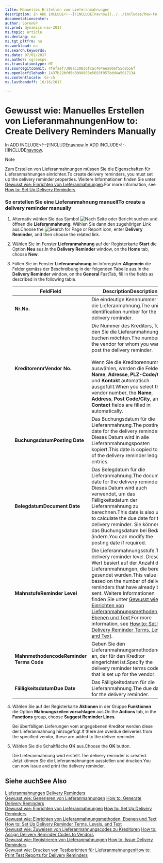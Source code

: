 ```yaml
---
title: Manuelles Erstellen von Lieferanmahnungen
description: In ADD INCLUDE<!--[!INCLUDE[navnow](../../includes/how-to-generate-delivery-reminders.md).
documentationcenter: 
author: SorenGP
ms.prod: dynamics-nav-2017
ms.topic: article
ms.devlang: na
ms.tgt_pltfrm: na
ms.workload: na
ms.search.keywords: 
ms.date: 07/01/2017
ms.author: sgroespe
ms.translationtype: HT
ms.sourcegitcommit: 4fefaef7380ac10836fcac404eea006f55d8556f
ms.openlocfilehash: 1437b22bfd5d8998953e5683f057bdd4a5017134
ms.contentlocale: de-ch
ms.lasthandoff: 10/16/2017

---
```

# <a name="how-to-create-delivery-reminders-manually"></a><span data-ttu-id="1aeb4-103">Gewusst wie: Manuelles Erstellen von Lieferanmahnungen</span><span class="sxs-lookup"><span data-stu-id="1aeb4-103">How to: Create Delivery Reminders Manually</span></span>
<span data-ttu-id="1aeb4-104">In ADD INCLUDE<!--[!INCLUDE[navnow](../../includes/how-to-generate-delivery-reminders.md).</span><span class="sxs-lookup"><span data-stu-id="1aeb4-104">In ADD INCLUDE<!--[!INCLUDE[navnow](../../includes/how-to-generate-delivery-reminders.md).</span></span>  
  
> [!NOTE]  
>  <span data-ttu-id="1aeb4-105">Zum Erstellen von Lieferanmahnungen müssen Sie die Eigenschaften für Lieferanmahnungen einrichten.</span><span class="sxs-lookup"><span data-stu-id="1aeb4-105">To create delivery reminders, you must set up the delivery reminder properties.</span></span> <span data-ttu-id="1aeb4-106">Weitere Informationen finden Sie unter [Gewusst wie: Einrichten von Lieferanmahnungen](how-to-set-up-delivery-reminders.md).</span><span class="sxs-lookup"><span data-stu-id="1aeb4-106">For more information, see [How to: Set Up Delivery Reminders](how-to-set-up-delivery-reminders.md).</span></span>  
  
### <a name="to-create-a-delivery-reminder-manually"></a><span data-ttu-id="1aeb4-107">So erstellen Sie eine Lieferanmahnung manuell</span><span class="sxs-lookup"><span data-stu-id="1aeb4-107">To create a delivery reminder manually</span></span>  
  
1.  <span data-ttu-id="1aeb4-108">Alternativ wählen Sie das Symbol ![Nach Seite oder Bericht suchen](media/ui-search/search_small.png "Nach Seite oder Bericht suchen") und öffnen die **Lieferanmahnung**. Wählen Sie dann den zugehörigen Link aus.</span><span class="sxs-lookup"><span data-stu-id="1aeb4-108">Choose the ![Search for Page or Report](media/ui-search/search_small.png "Search for Page or Report icon") icon, enter **Delivery Reminder**, and then choose the related link.</span></span>  
  
2.  <span data-ttu-id="1aeb4-109">Wählen Sie im Fenster **Lieferanmahnung** auf der Registerkarte **Start** die Option **Neu** aus.</span><span class="sxs-lookup"><span data-stu-id="1aeb4-109">In the **Delivery Reminder** window, on the **Home** tab, choose **New**.</span></span>  
  
3.  <span data-ttu-id="1aeb4-110">Füllen Sie im Fenster **Lieferanmahnung** im Inforegister **Allgemein** die Felder gemäss der Beschreibung in der folgenden Tabelle aus.</span><span class="sxs-lookup"><span data-stu-id="1aeb4-110">In the **Delivery Reminder** window, on the **General** FastTab, fill in the fields as described in the following table.</span></span>  
  
    |<span data-ttu-id="1aeb4-111">Feld</span><span class="sxs-lookup"><span data-stu-id="1aeb4-111">Field</span></span>|<span data-ttu-id="1aeb4-112">Description</span><span class="sxs-lookup"><span data-stu-id="1aeb4-112">Description</span></span>|  
    |---------------------------------|---------------------------------------|  
    |<span data-ttu-id="1aeb4-113">**Nr.**</span><span class="sxs-lookup"><span data-stu-id="1aeb4-113">**No.**</span></span>|<span data-ttu-id="1aeb4-114">Die eindeutige Kennnummer für die Lieferanmahnung.</span><span class="sxs-lookup"><span data-stu-id="1aeb4-114">The unique identification number for the delivery reminder.</span></span>|  
    |<span data-ttu-id="1aeb4-115">**Kreditorennr**</span><span class="sxs-lookup"><span data-stu-id="1aeb4-115">**Vendor No.**</span></span>|<span data-ttu-id="1aeb4-116">Die Nummer des Kreditors, für den Sie die Lieferanmahnung buchen möchten.</span><span class="sxs-lookup"><span data-stu-id="1aeb4-116">The number of the vendor for whom you want to post the delivery reminder.</span></span><br /><br /> <span data-ttu-id="1aeb4-117">Wenn Sie die Kreditorennummer auswählen, werden die Felder **Name**, **Adresse**, **PLZ-Code/Ort** und **Kontakt** automatisch ausgefüllt.</span><span class="sxs-lookup"><span data-stu-id="1aeb4-117">When you select the vendor number, the **Name**, **Address**, **Post Code/City**, and **Contact** fields are filled in automatically.</span></span>|  
    |<span data-ttu-id="1aeb4-118">**Buchungsdatum**</span><span class="sxs-lookup"><span data-stu-id="1aeb4-118">**Posting Date**</span></span>|<span data-ttu-id="1aeb4-119">Das Buchungsdatum für die Lieferanmahnung.</span><span class="sxs-lookup"><span data-stu-id="1aeb4-119">The posting date for the delivery reminder.</span></span> <span data-ttu-id="1aeb4-120">Dieses Datum wird in alle Lieferanmahnungsposten kopiert.</span><span class="sxs-lookup"><span data-stu-id="1aeb4-120">This date is copied to all of the delivery reminder ledger entries.</span></span>|  
    |<span data-ttu-id="1aeb4-121">**Belegdatum**</span><span class="sxs-lookup"><span data-stu-id="1aeb4-121">**Document Date**</span></span>|<span data-ttu-id="1aeb4-122">Das Belegdatum für die Lieferanmahnung.</span><span class="sxs-lookup"><span data-stu-id="1aeb4-122">The document date for the delivery reminder.</span></span> <span data-ttu-id="1aeb4-123">Dieses Datum wird auch verwendet, um das Fälligkeitsdatum der Lieferanmahnung zu berechnen.</span><span class="sxs-lookup"><span data-stu-id="1aeb4-123">This date is also used to calculate the due date for the delivery reminder.</span></span> <span data-ttu-id="1aeb4-124">Sie können das Buchungsdatum bei Bedarf ändern.</span><span class="sxs-lookup"><span data-stu-id="1aeb4-124">You can modify the posting date if required.</span></span>|  
    |<span data-ttu-id="1aeb4-125">**Mahnstufe**</span><span class="sxs-lookup"><span data-stu-id="1aeb4-125">**Reminder Level**</span></span>|<span data-ttu-id="1aeb4-126">Die Lieferanmahnungsstufe.</span><span class="sxs-lookup"><span data-stu-id="1aeb4-126">The delivery reminder level.</span></span> <span data-ttu-id="1aeb4-127">Dieser Wert basiert auf der Anzahl der Lieferanmahnungen, die bereits gesendet wurden.</span><span class="sxs-lookup"><span data-stu-id="1aeb4-127">This value is based on the number of delivery reminders that have already been sent.</span></span> <span data-ttu-id="1aeb4-128">Weitere Informationen finden Sie unter [Gewusst wie: Einrichten von Lieferanmahnungsmethoden, Ebenen und Text](how-to-set-up-delivery-reminder-terms-levels-and-text.md).</span><span class="sxs-lookup"><span data-stu-id="1aeb4-128">For more information, see [How to: Set Up Delivery Reminder Terms, Levels, and Text](how-to-set-up-delivery-reminder-terms-levels-and-text.md).</span></span>|  
    |<span data-ttu-id="1aeb4-129">**Mahnmethodencode**</span><span class="sxs-lookup"><span data-stu-id="1aeb4-129">**Reminder Terms Code**</span></span>|<span data-ttu-id="1aeb4-130">Geben Sie den Lieferanmahnungsmethodencode an, der für den Kreditor eingerichtet ist.</span><span class="sxs-lookup"><span data-stu-id="1aeb4-130">Specify the delivery reminder terms code that is set up for the vendor.</span></span>|  
    |<span data-ttu-id="1aeb4-131">**Fälligkeitsdatum**</span><span class="sxs-lookup"><span data-stu-id="1aeb4-131">**Due Date**</span></span>|<span data-ttu-id="1aeb4-132">Das Fälligkeitsdatum für die Lieferanmahnung.</span><span class="sxs-lookup"><span data-stu-id="1aeb4-132">The due date for the delivery reminder.</span></span>|  
  
4.  <span data-ttu-id="1aeb4-133">Wählen Sie auf der Registerkarte **Aktionen** in der Gruppe **Funktionen** die Option **Mahnungszeilen vorschlagen** aus.</span><span class="sxs-lookup"><span data-stu-id="1aeb4-133">On the **Actions** tab, in the **Functions** group, choose **Suggest Reminder Lines**.</span></span>  
  
     <span data-ttu-id="1aeb4-134">Bei überfälligen Lieferungen vom angegebenen Kreditor werden diese der Lieferanmahnung hinzugefügt.</span><span class="sxs-lookup"><span data-stu-id="1aeb4-134">If there are overdue deliveries from the specified vendor, these are added to the deliver reminder.</span></span>  
  
5.  <span data-ttu-id="1aeb4-135">Wählen Sie die Schaltfläche **OK** aus.</span><span class="sxs-lookup"><span data-stu-id="1aeb4-135">Choose the **OK** button.</span></span>  
  
     <span data-ttu-id="1aeb4-136">Die Lieferanmahnung wird erstellt.</span><span class="sxs-lookup"><span data-stu-id="1aeb4-136">The delivery reminder is created.</span></span> <span data-ttu-id="1aeb4-137">Jetzt können Sie die Lieferanmahnungen ausstellen und drucken.</span><span class="sxs-lookup"><span data-stu-id="1aeb4-137">You can now issue and print the delivery reminder.</span></span>  
  
## <a name="see-also"></a><span data-ttu-id="1aeb4-138">Siehe auch</span><span class="sxs-lookup"><span data-stu-id="1aeb4-138">See Also</span></span>  
 <span data-ttu-id="1aeb4-139">[Lieferanmahnungen](delivery-reminders.md) </span><span class="sxs-lookup"><span data-stu-id="1aeb4-139">[Delivery Reminders](delivery-reminders.md) </span></span>  
 <span data-ttu-id="1aeb4-140">[Gewusst wie: Generieren von Lieferanmahnungen](how-to-generate-delivery-reminders.md) </span><span class="sxs-lookup"><span data-stu-id="1aeb4-140">[How to: Generate Delivery Reminders](how-to-generate-delivery-reminders.md) </span></span>  
 <span data-ttu-id="1aeb4-141">[Gewusst wie: Einrichten von Lieferanmahnungen](how-to-set-up-delivery-reminders.md) </span><span class="sxs-lookup"><span data-stu-id="1aeb4-141">[How to: Set Up Delivery Reminders](how-to-set-up-delivery-reminders.md) </span></span>  
 <span data-ttu-id="1aeb4-142">[Gewusst wie: Einrichten von Lieferanmahnungsmethoden, Ebenen und Text](how-to-set-up-delivery-reminder-terms-levels-and-text.md) </span><span class="sxs-lookup"><span data-stu-id="1aeb4-142">[How to: Set Up Delivery Reminder Terms, Levels, and Text](how-to-set-up-delivery-reminder-terms-levels-and-text.md) </span></span>  
 <span data-ttu-id="1aeb4-143">[Gewusst wie: Zuweisen von Lieferanmahnungscodes zu Kreditoren](how-to-assign-delivery-reminder-codes-to-vendors.md) </span><span class="sxs-lookup"><span data-stu-id="1aeb4-143">[How to: Assign Delivery Reminder Codes to Vendors](how-to-assign-delivery-reminder-codes-to-vendors.md) </span></span>  
 <span data-ttu-id="1aeb4-144">[Gewusst wie: Registrieren von Lieferanmahnungen](how-to-issue-delivery-reminders.md) </span><span class="sxs-lookup"><span data-stu-id="1aeb4-144">[How to: Issue Delivery Reminders](how-to-issue-delivery-reminders.md) </span></span>  
 [<span data-ttu-id="1aeb4-145">Gewusst wie: Drucken von Testberichten für Lieferanmahnungen</span><span class="sxs-lookup"><span data-stu-id="1aeb4-145">How to: Print Test Reports for Delivery Reminders</span></span>](how-to-print-test-reports-for-delivery-reminders.md)
